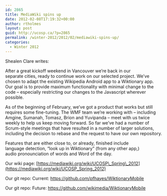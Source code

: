 ```yaml
---
id: 2865
title: MediaWiki spins up
date: 2012-02-08T17:19:32+00:00
author: rtholmes
layout: post
guid: http://ucosp.ca/?p=2865
permalink: /winter-2012/2012/02/mediawiki-spins-up/
categories:
  - Winter 2012
---
```

Shealen Clare writes:

After a great kickoff weekend in Vancouver we’re back in our separate cities, ready to continue work on our selected project. We’ve chosen to adapt the existing Wikipedia Android app to a Wiktionary app. Our goal is to provide maximum functionality with minimal change to the code – especially restricting our changes to the Javascript wherever possible.

As of the beginning of February, we’ve got a product that works but still requires some fine-tuning. The WMF team we’re working with – including Amgine, Sumanah, Tomasz, Brion and Yuvipanda – meet with us twice weekly to help us keep moving forward. So far we’ve had a number of Scrum-style meetings that have resulted in a number of larger solutions, including the decision to rebase and the request to have our own repository.

Features that are either close to, or already, finished include language detection, “look up in Wiktionary” (from any other app,) audio pronounciation of words and Word of the day.

Our wiki page: [https://mediawiki.org/wiki/UCOSP\_Spring\_2012](https://mediawiki.org/wiki/UCOSP_Spring_2012)

Our git repo: Current: <https://github.com/pfhayes/WiktionaryMobile>

Our git repo: Future: <https://github.com/wikimedia/WiktionaryMobile>